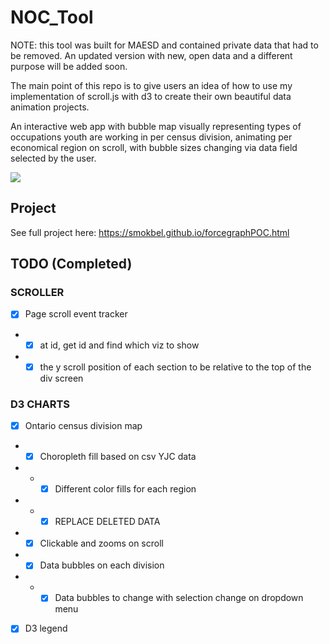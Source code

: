 # NOC_Tool

NOTE: this tool was built for MAESD and contained private data that had to be removed. An updated version with new, open data and a different purpose will be added soon. 

The main point of this repo is to give users an idea of how to use my implementation of scroll.js with d3 to create their own beautiful data animation projects. 

An interactive web app with bubble map visually representing types of occupations youth are working in per census division, animating per economical region on scroll, with bubble sizes changing via data field selected by the user. 

![](ezgif.com-gif-maker.gif)

## Project

See full project here: https://smokbel.github.io/forcegraphPOC.html

## TODO (Completed)

### SCROLLER
- [x] Page scroll event tracker
- - [x] at id, get id and find which viz to show
- - [x] the y scroll position of each section to be relative to the top
        of the div screen
### D3 CHARTS
- [x] Ontario census division map
- - [x] Choropleth fill based on csv YJC data
- - - [x] Different color fills for each region
- - - [x] REPLACE DELETED DATA
- - [x] Clickable and zooms on scroll
- - [x] Data bubbles on each division
- - - [x] Data bubbles to change with selection change on dropdown menu
- [x] D3 legend 
